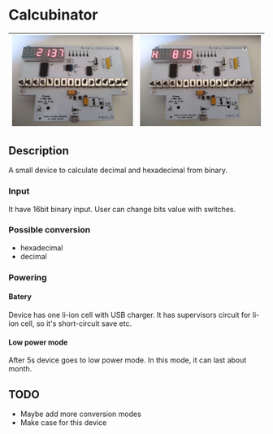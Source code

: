 # Calcubinator
|![](/Photos/bin.jpg)|![](/Photos/hex.jpg)|
|---|---|
## Description
A small device to calculate decimal and hexadecimal from binary.
### Input
It have 16bit binary input. User can change bits value with switches. 
### Possible conversion
* hexadecimal
* decimal
### Powering
#### Batery
Device has one li-ion cell with USB charger. It has supervisors circuit for li-ion cell, so it's short-circuit save etc.
#### Low power mode
After 5s device goes to low power mode. In this mode, it can last about month.
## TODO
* Maybe add more conversion modes
* Make case for this device
